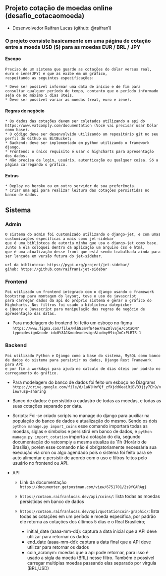 ## Projeto cotação de moedas online (desafio_cotacaomoeda)

- Desenvolvedor Raifran Lucas (github: @raifran1)

### O projeto consiste basicamente em uma página de cotação entre a moeda USD ($) para as moedas EUR / BRL / JPY

#### Escopo
``` 
Preciso de um sistema que guarde as cotações do dólar versus real, euro e iene(JPY) e que as exibe em um gráfico, 
respeitando as seguintes especificações:

* Deve ser possível informar uma data de início e de fim para consultar qualquer período de tempo, contanto que o período informado seja de no máximo 5 dias úteis.
* Deve ser possível variar as moedas (real, euro e iene).
```

#### Regras de negócio
```
* Os dados das cotações devem ser coletados utilizando a api do https://www.vatcomply.com/documentation (Você vai precisar usar Dólar como base).
* O código deve ser desenvolvido utilizando um repositório git no seu perfil do Github ou BitBucket;
* Backend: deve ser implementado em python utilizando o framework django.
* Frontend: o único requisito é usar o highcharts para apresentação dos dados.
* Não precisa de login, usuário, autenticação ou qualquer coisa. Só a página carregando o gráfico.
```

#### Extras
```
* Deploy no heroku ou em outro servidor de sua preferência.
* Criar uma api para realizar leitura das cotações persistidas no banco de dados.
```


## Sistema
### Admin
```
O sistema do admin foi customizado utilizando o django-jet, e com umas customizações específicas a mais como jet-sidebar 
que é uma biblioteca de autoria minha que usa o django-jet como base. Junto a ela coloquei dentro da aplicação um arquivo css e html,
que é uma atualização desse front que está sendo trabalhada ainda para ser lançada em versão futura do jet-sidebar.

url da biblioteca: https://pypi.org/project/jet-sidebar/
gihub: https://github.com/raifran1/jet-sidebar
```

### Frontend 
```
Foi utilizado um frontend integrado com o django usando o framework bootstrap para montagem do layout, teve o uso de javascript
para carregar dados da api do próprio sistema e gerar o gráfico do Highcharts. Nos filtros foi usado a biblioteca datepicker 
e jQuery e Javascript para manipulação das regras de negócio de apresentação das datas.
```

- Para modelagem do frontend foi feito um esboço no figma ```https://www.figma.com/file/NlbN3m4fB46e7hEZOlvSje/CotaON?type=design&node-id=0%3A1&mode=design&t=dmyH9iqJmCxPLRTS-1```

### Backend
```
Foi utilizado Python e Django como a base do sistema, MySQL como banco de dados do sistema para persistir os dados, Django Rest Framework para API
e por fim a workdays para ajuda no calculo de dias úteis por padrão no carregamento do gráfico.
```

- Para modelagem do banco de dados foi feito um esboço no Diagrams ```https://drive.google.com/file/d/1aNlHnfQf_zfXjdd6eaiRiBV33jjy7Eh9/view?usp=sharing```

- Banco de dados: é persistido o cadastro de todas as moedas, e todas as suas cotações separado por data.

- Scripts: Foi-se criado scripts no manage do django para auxiliar na população do banco de dados e atualização do mesmo. Sendo os dois ```python manage.py import_coins``` esse comando importará todas as moedas, siglas e simbolos e persistirá em banco de dados, e ```python manage.py import_cotation``` importa a cotação do dia, segundo documentação do vatcomply a mesma atualiza às 11h (Horário de Brasília), porém esse comando não é obrigatoriamente necessária sua execução via cron ou algo agendado pois o sistema foi feito para se auto alimentar e persistir de acordo com o uso e filtros feitos pelo usuário no frontend ou API.

- API 
  - Link da documentação ```https://documenter.getpostman.com/view/6751701/2s9YCARAgj```

  - ```https://cotaon.raifranlucas.dev/api/coins/```: lista todas as moedas persistidas em banco de dados
  - ```https://cotaon.raifranlucas.dev/api/quotationcoin-graphic/```: lista todas as cotações em um período e moeda específica, por padrão ele retorna as cotações dos últimos 5 dias e o Real Brasileiro;
    - initial_date (aaaa-mm-dd): captura a data inicial que a API deve utilizar para retornar os dados
    - end_date (aaaa-mm-dd): captura a data final que a API deve utilizar para retornar os dados
    - coin_acronym: moedas que a api pode retornar, para isso é usado a sigla da moeda (BRL) nesse filtro. Também é possivel carregar multiplas moedas passando elas separado por virgula (BRL,USD)
  

